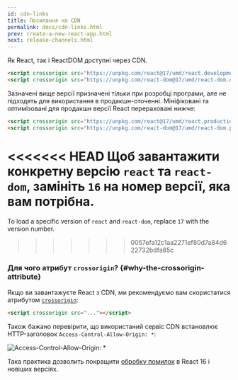 ```yaml
---
id: cdn-links
title: Посилання на CDN
permalink: docs/cdn-links.html
prev: create-a-new-react-app.html
next: release-channels.html
---
```


Як React, так і ReactDOM доступні через CDN.

```html
<script crossorigin src="https://unpkg.com/react@17/umd/react.development.js"></script>
<script crossorigin src="https://unpkg.com/react-dom@17/umd/react-dom.development.js"></script>
```

Зазначені вище версії призначені тільки при розробці програми, але не підходять для використання в продакшн-оточенні. Мініфіковані та оптимізовані для продакшн версії React перераховані нижче:

```html
<script crossorigin src="https://unpkg.com/react@17/umd/react.production.min.js"></script>
<script crossorigin src="https://unpkg.com/react-dom@17/umd/react-dom.production.min.js"></script>
```

<<<<<<< HEAD
Щоб завантажити конкретну версію `react` та `react-dom`, замініть `16` на номер версії, яка вам потрібна.
=======
To load a specific version of `react` and `react-dom`, replace `17` with the version number.
>>>>>>> 0057efa12c1aa2271ef80d7a84d622732bdfa85c

### Для чого атрибут `crossorigin`? {#why-the-crossorigin-attribute}

Якщо ви завантажуєте React з CDN, ми рекомендуємо вам скористатися атрибутом [`crossorigin`](https://developer.mozilla.org/en-US/docs/Web/HTML/CORS_settings_attributes):

```html
<script crossorigin src="..."></script>
```

Також бажано перевірити, що використаний сервіс CDN встановлює HTTP-заголовок `Access-Control-Allow-Origin: *`:

![Access-Control-Allow-Origin: *](../images/docs/cdn-cors-header.png)

Така практика дозволить покращити [обробку помилок](/blog/2017/07/26/error-handling-in-react-16.html) в React 16 і новіших версіях.
